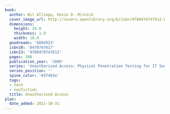 ```yaml
---
book:
  author: Wil Allsopp, Kevin D. Mitnick
  cover_image_url: http://covers.openlibrary.org/b/isbn/9780470747612-L.jpg
  dimensions:
    height: 24.0
    thickness: 1.9
    width: 18.9
  goodreads: '6684923'
  isbn10: '0470747617'
  isbn13: '9780470747612'
  pages: 308
  publication_year: '2009'
  series: 'Unauthorised Access: Physical Penetration Testing for IT Security Teams'
  series_position: ''
  spine_color: '#3f4b5e'
  tags:
  - tech
  - nonfiction
  title: Unauthorised Access
plan:
  date_added: 2021-10-31
---
```

